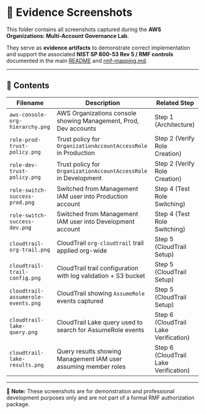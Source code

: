 # 📎 Evidence Screenshots

This folder contains all screenshots captured during the **AWS Organizations: Multi-Account Governance Lab**.

They serve as **evidence artifacts** to demonstrate correct implementation and support the associated **NIST SP 800-53 Rev 5 / RMF controls** documented in the main [README](../README.md) and [rmf-mapping.md](../rmf-mapping.md).

---

## 🧩 Contents

| Filename                          | Description                                               | Related Step         |
|----------------------------------|-------------------------------------------------------------|--------------------------|
| `aws-console-org-hierarchy.png`   | AWS Organizations console showing Management, Prod, Dev accounts | Step 1 (Architecture)   |
| `role-prod-trust-policy.png`      | Trust policy for `OrganizationAccountAccessRole` in Production | Step 2 (Verify Role Creation) |
| `role-dev-trust-policy.png`       | Trust policy for `OrganizationAccountAccessRole` in Development | Step 2 (Verify Role Creation) |
| `role-switch-success-prod.png`    | Switched from Management IAM user into Production account      | Step 4 (Test Role Switching) |
| `role-switch-success-dev.png`     | Switched from Management IAM user into Development account     | Step 4 (Test Role Switching) |
| `cloudtrail-org-trail.png`        | CloudTrail `org-cloudtrail` trail applied org-wide               | Step 5 (CloudTrail Setup) |
| `cloudtrail-trail-config.png`     | CloudTrail trail configuration with log validation + S3 bucket  | Step 5 (CloudTrail Setup) |
| `cloudtrail-assumerole-events.png`| CloudTrail showing `AssumeRole` events captured                  | Step 5 (CloudTrail Setup) |
| `cloudtrail-lake-query.png`       | CloudTrail Lake query used to search for AssumeRole events      | Step 6 (CloudTrail Lake Verification) |
| `cloudtrail-lake-results.png`     | Query results showing Management IAM user assuming member roles | Step 6 (CloudTrail Lake Verification) |

---

📌 **Note:** These screenshots are for demonstration and professional development purposes only and are not part of a formal RMF authorization package.
